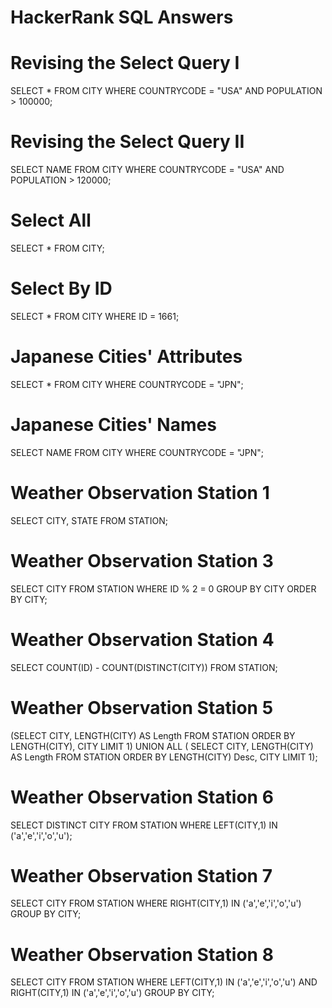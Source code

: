# HackerRank SQL Answers

# Revising the Select Query I
SELECT * FROM CITY WHERE COUNTRYCODE = "USA"
AND POPULATION > 100000;

# Revising the Select Query II
SELECT NAME FROM CITY
WHERE COUNTRYCODE = "USA" AND POPULATION > 120000;

# Select All
SELECT * FROM CITY;

# Select By ID
SELECT * FROM CITY
WHERE ID = 1661;

# Japanese Cities' Attributes
SELECT * FROM CITY 
WHERE COUNTRYCODE = "JPN";

# Japanese Cities' Names
SELECT NAME FROM CITY WHERE COUNTRYCODE = "JPN";

# Weather Observation Station 1
SELECT CITY, STATE FROM STATION;

# Weather Observation Station 3
SELECT CITY FROM STATION WHERE ID % 2 = 0
GROUP BY CITY
ORDER BY CITY;

# Weather Observation Station 4
SELECT COUNT(ID) - COUNT(DISTINCT(CITY)) FROM STATION;

# Weather Observation Station 5
(SELECT CITY, LENGTH(CITY) AS Length FROM STATION
ORDER BY LENGTH(CITY), CITY
LIMIT 1)
UNION ALL
(
SELECT CITY, LENGTH(CITY) AS Length FROM STATION
ORDER BY LENGTH(CITY) Desc, CITY
LIMIT 1);

# Weather Observation Station 6
SELECT DISTINCT CITY FROM STATION
WHERE LEFT(CITY,1) IN ('a','e','i','o','u');

# Weather Observation Station 7
SELECT CITY FROM STATION
WHERE RIGHT(CITY,1) IN ('a','e','i','o','u')
GROUP BY CITY;

# Weather Observation Station 8
SELECT CITY FROM STATION 
WHERE LEFT(CITY,1) IN ('a','e','i','o','u')
AND RIGHT(CITY,1) IN ('a','e','i','o','u')
GROUP BY CITY;





